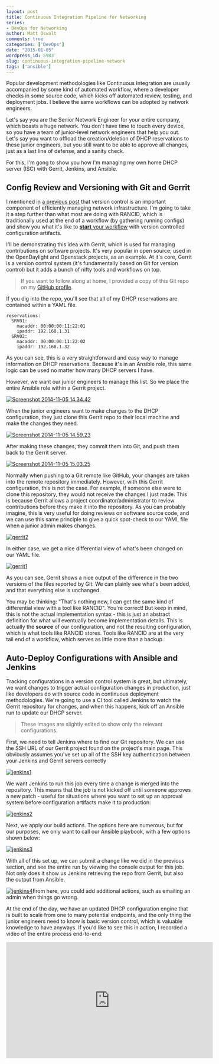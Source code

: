 ```yaml
---
layout: post
title: Continuous Integration Pipeline for Networking
series:
- DevOps for Networking
author: Matt Oswalt
comments: true
categories: ['DevOps']
date: "2015-01-05"
wordpress_id: 5983
slug: continuous-integration-pipeline-network
tags: ['ansible']
---
```



Popular development methodologies like Continuous Integration are usually accompanied by some kind of automated workflow, where a developer checks in some source code, which kicks off automated review, testing, and deployment jobs. I believe the same workflows can be adopted by network engineers.

Let's say you are the Senior Network Engineer for your entire company, which boasts a huge network. You don't have time to touch every device, so you have a team of junior-level network engineers that help you out. Let's say you want to offload the creation/deletion of DHCP reservations to these junior engineers, but you still want to be able to approve all changes, just as a last line of defense, and a sanity check.

For this, I'm gong to show you how I'm managing my own home DHCP server (ISC) with Gerrit, Jenkins, and Ansible.

## Config Review and Versioning with Git and Gerrit

I mentioned in [a previous post](https://keepingitclassless.net/2014/10/five-dev-tools-network-engineers/) that version control is an important component of efficiently managing network infrastructure. I'm going to take it a step further than what most are doing with RANCID, which is traditionally used at the end of a workflow (by gathering running configs) and show you what it's like to [**start** your workflow](https://keepingitclassless.net/2014/11/source-driven-configuration-netops/) with version controlled configuration artifacts.

I'll be demonstrating this idea with Gerrit, which is used for managing contributions on software projects. It's very popular in open source; used in the OpenDaylight and Openstack projects, as an example. At it's core, Gerrit is a version control system (it's fundamentally based on Git for version control) but it adds a bunch of nifty tools and workflows on top.

> If you want to follow along at home, I provided a copy of this Git repo on my [GitHub profile](https://github.com/Mierdin/ansible-role-iscdhcp).

If you dig into the repo, you'll see that all of my DHCP reservations are contained within a YAML file.
    
    reservations:
      SRV01:
        macaddr: 00:00:00:11:22:01
        ipaddr: 192.168.1.31  
      SRV02:
        macaddr: 00:00:00:11:22:02
        ipaddr: 192.168.1.32

As you can see, this is a very straightforward and easy way to manage information on DHCP reservations. Because it's in an Ansible role, this same logic can be used no matter how many DHCP servers I have.

However, we want our junior engineers to manage this list. So we place the entire Ansible role within a Gerrit project.

[![Screenshot 2014-11-05 14.34.42](/assets/2014/11/Screenshot-2014-11-05-14.34.42.png)](/assets/2014/11/Screenshot-2014-11-05-14.34.42.png)

When the junior engineers want to make changes to the DHCP configuration, they just clone this Gerrit repo to their local machine and make the changes they need.

[![Screenshot 2014-11-05 14.59.23](/assets/2014/12/Screenshot-2014-11-05-14.59.23-1024x310.png)](/assets/2014/12/Screenshot-2014-11-05-14.59.23.png)

After making these changes, they commit them into Git, and push them back to the Gerrit server.

[![Screenshot 2014-11-05 15.03.25](/assets/2014/12/Screenshot-2014-11-05-15.03.25-1024x465.png)](/assets/2014/12/Screenshot-2014-11-05-15.03.25.png)

Normally when pushing to a Git remote like GitHub, your changes are taken into the remote repository immediately. However, with this Gerrit configuration, this is not the case. For example, if someone else were to clone this repository, they would not receive the changes I just made. This is because Gerrit allows a project coordinator/administrator to review contributions before they make it into the repository. As you can probably imagine, this is very useful for doing reviews on software source code, and we can use this same principle to give a quick spot-check to our YAML file when a junior admin makes changes.

[![gerrit2](/assets/2014/12/gerrit2.png)](/assets/2014/12/gerrit2.png)

In either case, we get a nice differential view of what's been changed on our YAML file.

[![gerrit1](/assets/2014/12/gerrit1.png)](/assets/2014/12/gerrit1.png)

As you can see, Gerrit shows a nice output of the difference in the two versions of the files reported by Git. We can plainly see what's been added, and that everything else is unchanged.

You may be thinking: "That's nothing new, I can get the same kind of differential view with a tool like RANCID". You're correct! But keep in mind, this is not the actual implementation syntax - this is just an abstract definition for what will eventually become implementation details. This is actually the **source** of our configuration, and not the resulting configuration, which is what tools like RANCID stores. Tools like RANCID are at the very tail end of a workflow, which serves as little more than a backup.

## Auto-Deploy Configurations with Ansible and Jenkins

Tracking configurations in a version control system is great, but ultimately, we want changes to trigger actual configuration changes in production, just like developers do with source code in continuous deployment methodologies. We're going to use a CI tool called Jenkins to watch the Gerrit repository for changes, and when this happens, kick off an Ansible run to update our DHCP server.

> These images are slightly edited to show only the relevant configurations.

First, we need to tell Jenkins where to find our Git repository. We can use the SSH URL of our Gerrit project found on the project's main page. This obviously assumes you've set up all of the SSH key authentication between your Jenkins and Gerrit servers correctly

[![jenkins1](/assets/2014/12/jenkins1.png)](/assets/2014/12/jenkins1.png)

We want Jenkins to run this job every time a change is merged into the repository. This means that the job is not kicked off until someone approves a new patch - useful for situations where you want to set up an approval system before configuration artifacts make it to production:

[![jenkins2](/assets/2014/12/jenkins2.png)](/assets/2014/12/jenkins2.png)

Next, we apply our build actions. The options here are numerous, but for our purposes, we only want to call our Ansible playbook, with a few options shown below:

[![jenkins3](/assets/2014/12/jenkins31.png)](/assets/2014/12/jenkins4.png)

With all of this set up, we can submit a change like we did in the previous section, and see the entire run by viewing the console output for this job. Not only does it show us Jenkins retrieving the repo from Gerrit, but also the output from Ansible.

[![jenkins4](/assets/2014/12/jenkins4.png)](/assets/2014/12/jenkins4.png)From here, you could add additional actions, such as emailing an admin when things go wrong.

At the end of the day, we have an updated DHCP configuration engine that is built to scale from one to many potential endpoints, and the only thing the junior engineers need to know is basic version control, which is valuable knowledge to have anyways. If you'd like to see this in action, I recorded a video of the entire process end-to-end:

<div style="text-align: center"><iframe width="560" height="315" src="https://www.youtube.com/embed/o1azz174wgw" frameborder="0" allowfullscreen></iframe></div>

